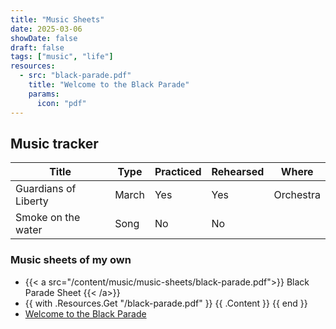 ```yaml
---
title: "Music Sheets"
date: 2025-03-06
showDate: false
draft: false
tags: ["music", "life"]
resources:
  - src: "black-parade.pdf"
    title: "Welcome to the Black Parade"
    params:
      icon: "pdf"
---
```


## Music tracker
| Title | Type | Practiced | Rehearsed | Where |
|---|---|---|---|---|
| Guardians of Liberty | March | Yes | Yes | Orchestra |
| Smoke on the water | Song | No | No ||

### Music sheets of my own
- {{< a src="/content/music/music-sheets/black-parade.pdf">}}
    Black Parade Sheet
  {{< /a>}}
- {{ with .Resources.Get "/black-parade.pdf" }}
    {{ .Content }}
  {{ end }}
- [Welcome to the Black Parade](https://andreafonso.pt/content/music/music-sheets/black-parade.pdf)